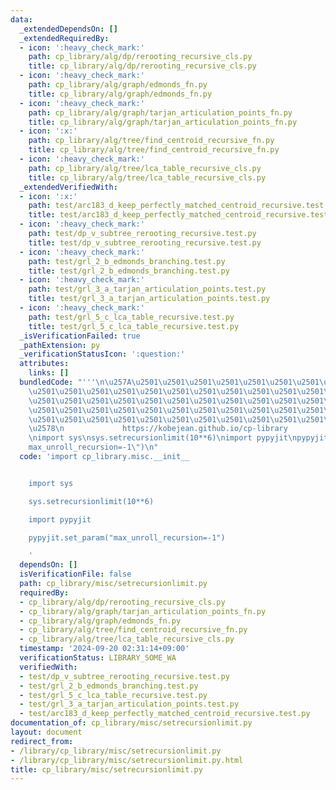 ```yaml
---
data:
  _extendedDependsOn: []
  _extendedRequiredBy:
  - icon: ':heavy_check_mark:'
    path: cp_library/alg/dp/rerooting_recursive_cls.py
    title: cp_library/alg/dp/rerooting_recursive_cls.py
  - icon: ':heavy_check_mark:'
    path: cp_library/alg/graph/edmonds_fn.py
    title: cp_library/alg/graph/edmonds_fn.py
  - icon: ':heavy_check_mark:'
    path: cp_library/alg/graph/tarjan_articulation_points_fn.py
    title: cp_library/alg/graph/tarjan_articulation_points_fn.py
  - icon: ':x:'
    path: cp_library/alg/tree/find_centroid_recursive_fn.py
    title: cp_library/alg/tree/find_centroid_recursive_fn.py
  - icon: ':heavy_check_mark:'
    path: cp_library/alg/tree/lca_table_recursive_cls.py
    title: cp_library/alg/tree/lca_table_recursive_cls.py
  _extendedVerifiedWith:
  - icon: ':x:'
    path: test/arc183_d_keep_perfectly_matched_centroid_recursive.test.py
    title: test/arc183_d_keep_perfectly_matched_centroid_recursive.test.py
  - icon: ':heavy_check_mark:'
    path: test/dp_v_subtree_rerooting_recursive.test.py
    title: test/dp_v_subtree_rerooting_recursive.test.py
  - icon: ':heavy_check_mark:'
    path: test/grl_2_b_edmonds_branching.test.py
    title: test/grl_2_b_edmonds_branching.test.py
  - icon: ':heavy_check_mark:'
    path: test/grl_3_a_tarjan_articulation_points.test.py
    title: test/grl_3_a_tarjan_articulation_points.test.py
  - icon: ':heavy_check_mark:'
    path: test/grl_5_c_lca_table_recursive.test.py
    title: test/grl_5_c_lca_table_recursive.test.py
  _isVerificationFailed: true
  _pathExtension: py
  _verificationStatusIcon: ':question:'
  attributes:
    links: []
  bundledCode: "'''\n\u257A\u2501\u2501\u2501\u2501\u2501\u2501\u2501\u2501\u2501\u2501\
    \u2501\u2501\u2501\u2501\u2501\u2501\u2501\u2501\u2501\u2501\u2501\u2501\u2501\
    \u2501\u2501\u2501\u2501\u2501\u2501\u2501\u2501\u2501\u2501\u2501\u2501\u2501\
    \u2501\u2501\u2501\u2501\u2501\u2501\u2501\u2501\u2501\u2501\u2501\u2501\u2501\
    \u2501\u2501\u2501\u2501\u2501\u2501\u2501\u2501\u2501\u2501\u2501\u2501\u2501\
    \u2578\n             https://kobejean.github.io/cp-library               \n'''\n\
    \nimport sys\nsys.setrecursionlimit(10**6)\nimport pypyjit\npypyjit.set_param(\"\
    max_unroll_recursion=-1\")\n"
  code: 'import cp_library.misc.__init__


    import sys

    sys.setrecursionlimit(10**6)

    import pypyjit

    pypyjit.set_param("max_unroll_recursion=-1")

    '
  dependsOn: []
  isVerificationFile: false
  path: cp_library/misc/setrecursionlimit.py
  requiredBy:
  - cp_library/alg/dp/rerooting_recursive_cls.py
  - cp_library/alg/graph/tarjan_articulation_points_fn.py
  - cp_library/alg/graph/edmonds_fn.py
  - cp_library/alg/tree/find_centroid_recursive_fn.py
  - cp_library/alg/tree/lca_table_recursive_cls.py
  timestamp: '2024-09-20 02:31:14+09:00'
  verificationStatus: LIBRARY_SOME_WA
  verifiedWith:
  - test/dp_v_subtree_rerooting_recursive.test.py
  - test/grl_2_b_edmonds_branching.test.py
  - test/grl_5_c_lca_table_recursive.test.py
  - test/grl_3_a_tarjan_articulation_points.test.py
  - test/arc183_d_keep_perfectly_matched_centroid_recursive.test.py
documentation_of: cp_library/misc/setrecursionlimit.py
layout: document
redirect_from:
- /library/cp_library/misc/setrecursionlimit.py
- /library/cp_library/misc/setrecursionlimit.py.html
title: cp_library/misc/setrecursionlimit.py
---
```

